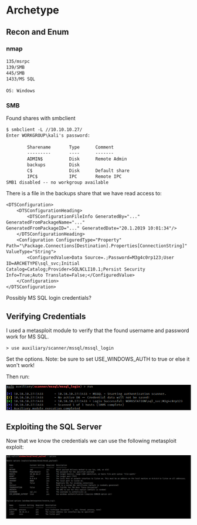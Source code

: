 # Archetype

## Recon and Enum

### nmap
```
135/msrpc
139/SMB
445/SMB
1433/MS SQL

OS: Windows
```

### SMB
Found shares with smbclient
```
$ smbclient -L //10.10.10.27/    
Enter WORKGROUP\kali's password: 

        Sharename       Type      Comment
        ---------       ----      -------
        ADMIN$          Disk      Remote Admin
        backups         Disk      
        C$              Disk      Default share
        IPC$            IPC       Remote IPC
SMB1 disabled -- no workgroup available 
```

There is a file in the backups share that we have read access to:
```
<DTSConfiguration>
    <DTSConfigurationHeading>
        <DTSConfigurationFileInfo GeneratedBy="..." GeneratedFromPackageName="..."
GeneratedFromPackageID="..." GeneratedDate="20.1.2019 10:01:34"/>
    </DTSConfigurationHeading>
    <Configuration ConfiguredType="Property"
Path="\Package.Connections[Destination].Properties[ConnectionString]" ValueType="String">
        <ConfiguredValue>Data Source=.;Password=M3g4c0rp123;User
ID=ARCHETYPE\sql_svc;Initial Catalog=Catalog;Provider=SQLNCLI10.1;Persist Security
Info=True;Auto Translate=False;</ConfiguredValue>
    </Configuration>
</DTSConfiguration>
```

Possibly MS SQL login credentials?

## Verifying Credentials

I used a metasploit module to verify that the found username and password work for MS SQL.

```
> use auxiliary/scanner/mssql/mssql_login 
```

Set the options. Note: be sure to set USE_WINDOWS_AUTH to true or else it won't work!

Then run:

![login module](./screenshots/login.png)


## Exploiting the SQL Server

Now that we know the credentials we can use the following metasploit exploit:

![exploit module](./screenshots/exploit.png)

